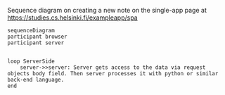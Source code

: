 Sequence diagram on creating a new note on the single-app page at https://studies.cs.helsinki.fi/exampleapp/spa

```mermaid
sequenceDiagram
participant browser
participant server


loop ServerSide 
    server->>server: Server gets access to the data via request objects body field. Then server processes it with python or similar back-end language.
end